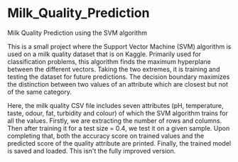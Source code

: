 # Milk_Quality_Prediction
Milk Quality Prediction using the SVM algorithm

This is a small project where the Support Vector Machine (SVM) algorithm is used on a milk quality dataset that is on Kaggle.
Primarily used for classification problems, this algorithm finds the maximum hyperplane between the different vectors. Taking the two extremes, it is training and testing the dataset for future predictions. The decision boundary maximizes the distinction between two values of an attribute which are closest but not of the same category.

Here, the milk quality CSV file includes seven attributes (pH, temperature, taste, odour, fat, turbidity and colour) of which the SVM algorithm trains for all the values. 
Firstly, we are extracting the number of rows and columns. Then after training it for a test size = 0.4, we test it on a given sample. Upon completing that, both the accuracy score on trained values and the predicted score of the quality attribute are printed. Finally, the trained model is saved and loaded.
This isn't the fully improved version.
